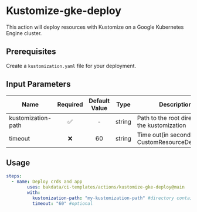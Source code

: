# Kustomize-gke-deploy

This action will deploy resources with Kustomize on a Google Kubernetes Engine cluster.

## Prerequisites

Create a `kustomization.yaml` file for your deployment.

## Input Parameters

| Name               | Required | Default Value |  Type  | Description                                        |
| ------------------ | :------: | :-----------: | :----: | -------------------------------------------------- |
| kustomization-path |    ✅    |       -       | string | Path to the root directory of the kustomization    |
| timeout            |    ❌    |      60       | string | Time out(in seconds) for CustomResourceDefinitions |

## Usage

```yaml
steps:
  - name: Deploy crds and app
        uses: bakdata/ci-templates/actions/kustomize-gke-deploy@main
        with:
          kustomization-path: "my-kustomization-path" #directory containing my kustomization file
          timeout: "60" #optional
```
